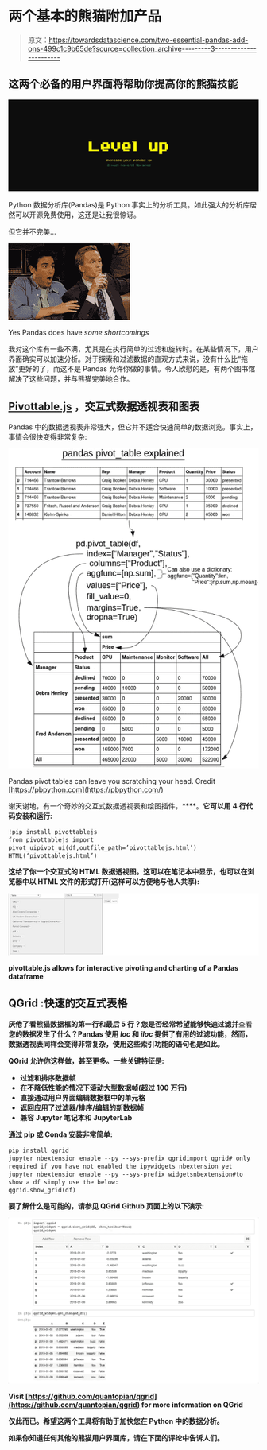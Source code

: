 # 两个基本的熊猫附加产品

> 原文：<https://towardsdatascience.com/two-essential-pandas-add-ons-499c1c9b65de?source=collection_archive---------3----------------------->

## 这两个必备的用户界面将帮助你提高你的熊猫技能

![](img/8c9ddaa4f255bfeebee5bbe15be4a2eb.png)

Python 数据分析库(Pandas)是 Python 事实上的分析工具。如此强大的分析库居然可以开源免费使用，这还是让我很惊讶。

但它并不完美…

![](img/26dc5531d2a074d810e43ded4c34fbe8.png)

Yes Pandas does have *some shortcomings*

我对这个库有一些不满，尤其是在执行简单的过滤和旋转时。在某些情况下，用户界面确实可以加速分析。对于探索和过滤数据的直观方式来说，没有什么比“拖放”更好的了，而这不是 Pandas 允许你做的事情。令人欣慰的是，有两个图书馆解决了这些问题，并与熊猫完美地合作。

## [Pivottable.js](https://github.com/nicolaskruchten/jupyter_pivottablejs) ，交互式数据透视表和图表

Pandas 中的数据透视表非常强大，但它并不适合快速简单的数据浏览。事实上，事情会很快变得非常复杂:

![](img/9e74de58a4c6221a95d0ddf1dcfa2a28.png)

Pandas pivot tables can leave you scratching your head. Credit [https://pbpython.com](https://pbpython.com/)

谢天谢地，有一个奇妙的交互式数据透视表和绘图插件，[](https://github.com/nicolaskruchten/jupyter_pivottablejs)****。**它可以用 4 行代码安装和运行:**

```
!pip install pivottablejs
from pivottablejs import pivot_uipivot_ui(df,outfile_path=’pivottablejs.html’)
HTML(‘pivottablejs.html’)
```

**这给了你一个交互式的 HTML 数据透视图。这可以在笔记本中显示，也可以在浏览器中以 HTML 文件的形式打开(这样可以方便地与他人共享):**

**![](img/1d4dac21734e8f8f2a055f9f9a171d2f.png)**

**pivottable.js allows for interactive pivoting and charting of a Pandas dataframe**

## **QGrid :快速的交互式表格**

**厌倦了看熊猫数据框的第一行和最后 5 行？您是否经常希望能够快速过滤并**查看**您的数据发生了什么？Pandas 使用 *loc* 和 *iloc* 提供了有用的过滤功能，然而，数据透视表同样会变得非常复杂，使用这些索引功能的语句也是如此。**

**QGrid 允许你这样做，甚至更多。一些关键特征是:**

*   **过滤和排序数据帧**
*   **在不降低性能的情况下滚动大型数据帧(超过 100 万行)**
*   **直接通过用户界面编辑数据框中的单元格**
*   **返回应用了过滤器/排序/编辑的新数据帧**
*   **兼容 Jupyter 笔记本和 JupyterLab**

**通过 pip 或 Conda 安装非常简单:**

```
pip install qgrid
jupyter nbextension enable --py --sys-prefix qgridimport qgrid# only required if you have not enabled the ipywidgets nbextension yet
jupyter nbextension enable --py --sys-prefix widgetsnbextension#to show a df simply use the below:
qgrid.show_grid(df)
```

**要了解什么是可能的，请参见 QGrid Github 页面上的以下演示:**

**![](img/c1dfad11498b7c0dfbda88d2c4b57927.png)**

**Visit [https://github.com/quantopian/qgrid](https://github.com/quantopian/qgrid) for more information on QGrid**

**仅此而已。希望这两个工具将有助于加快您在 Python 中的数据分析。**

**如果你知道任何其他的熊猫用户界面库，请在下面的评论中告诉人们。**